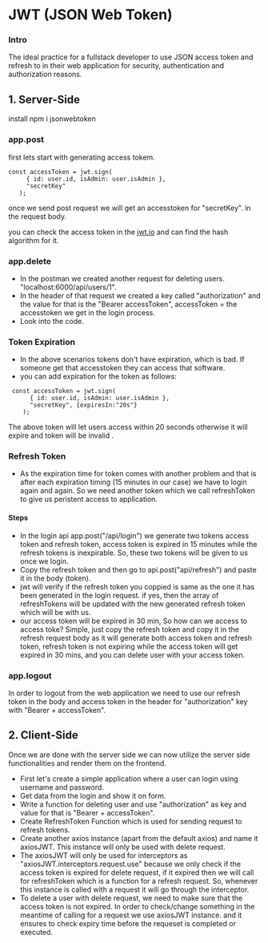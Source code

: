 # JWT (JSON Web Token)

### Intro
The ideal practice for a fullstack developer to use JSON access token and refresh to in their web application for security, authentication and authorization reasons.

## 1. Server-Side

install npm i jsonwebtoken

### app.post

first lets start with generating access tokem.

```
const accessToken = jwt.sign(
     { id: user.id, isAdmin: user.isAdmin },
     "secretKey"
   );
```

once we send post request we will get an accesstoken for "secretKey". in the request body.

you can check the access token in the [jwt.io](https://jwt.io/) and can find the hash algorithm for it.

### app.delete

- In the postman we created another request for deleting users.
  "localhost:6000/api/users/1".
- In the header of that request we created a key called "authorization" and the value for that is the "Bearer accessToken", accessToken = the accesstoken we get in the login process.
- Look into the code.

### Token Expiration

- In the above scenarios tokens don't have expiration, which is bad. If someone get that accesstoken they can access that software.
- you can add expiration for the token as follows:

```
 const accessToken = jwt.sign(
      { id: user.id, isAdmin: user.isAdmin },
      "secretKey", {expiresIn:"20s"}
    );
```

The above token will let users access within 20 seconds otherwise it will expire and token will be invalid
.

### Refresh Token

- As the expiration time for token comes with another problem and that is after each expiration timing (15 minutes in our case) we have to login again and again. So we need another token which we call refreshToken to give us peristent access to application.

#### Steps

- In the login api app.post("/api/login") we generate two tokens access token and refresh token, access token is expired in 15 minutes while the refresh tokens is inexpirable. So, these two tokens will be given to us once we login.
- Copy the refresh token and then go to api.post("api/refresh") and paste it in the body (token).
- jwt will verify if the refresh token you coppied is same as the one it has been generated in the login request. if yes, then the array of refreshTokens will be updated with the new generated refresh token which will be with us.
- our access token will be expired in 30 min, So how can we access to access toke? Simple, just copy the refresh token and copy it in the refresh request body as it will generate both access token and refresh token, refresh token is not expiring while the access token will get expired in 30 mins, and you can delete user with your access token.

### app.logout

In order to logout from the web application we need to use our refresh token in the body and access token in the header for "authorization" key with "Bearer + accessToken".

## 2. Client-Side

Once we are done with the server side we can now utilize the server side functionalities and render them on the frontend.

- First let's create a simple application where a user can login using username and password.
- Get data from the login and show it on form.
- Write a function for deleting user and use "authorization" as key and value for that is "Bearer + accessToken".
- Create RefreshToken Function which is used for sending request to refresh tokens.
- Create another axios instance (apart from the default axios) and name it axiosJWT. This instance will only be used with delete request.
- The axiosJWT will only be used for interceptors as "axiosJWT.interceptors.request.use" because we only check if the access token is expired for delete request, if it expired then we will call for refreshToken which is a function for a refresh request. So, whenever this instance is called with a request it will go through the interceptor.
- To delete a user with delete request, we need to make sure that the access token is not expired. In order to check/change something in the meantime of calling for a request we use axiosJWT instance. and it ensures to check expiry time before the requeset is completed or executed.
